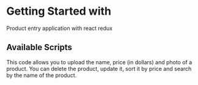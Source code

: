 # Getting Started with 

Product entry application with react redux

## Available Scripts

This code allows you to upload the name, price (in dollars) and photo of a product. You can delete the product, update it, sort it by price and search by the name of the product.
